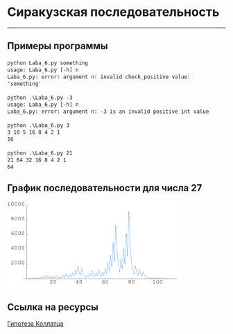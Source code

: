 # Сиракузская последовательность
---
## Примеры программы

```
python Laba_6.py something
usage: Laba_6.py [-h] n
Laba_6.py: error: argument n: invalid check_positive value: 'something'

python .\Laba_6.py -3
usage: Laba_6.py [-h] n
Laba_6.py: error: argument n: -3 is an invalid positive int value

python .\Laba_6.py 3
3 10 5 16 8 4 2 1 
16

python .\Laba_6.py 21
21 64 32 16 8 4 2 1 
64
```

## График последовательности для числа 27
![Сиракузская последовательность](syracuse.png)

## Ссылка на ресурсы
[Гипотеза Коллатца](https://ru.wikipedia.org/wiki/Гипотеза_Коллатца)
